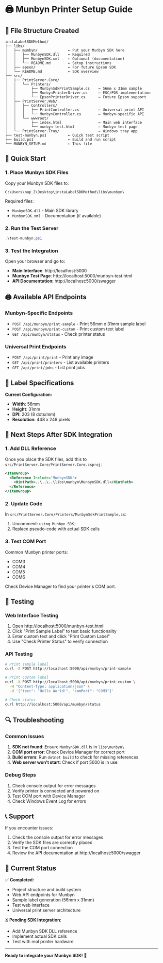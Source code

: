 # 🖨️ Munbyn Printer Setup Guide

## 📁 File Structure Created

```
instaLabelSDKMethod/
├── libs/
│   ├── munbyn/              ← Put your Munbyn SDK here
│   │   ├── MunbynSDK.dll    ← Required
│   │   ├── MunbynSDK.xml    ← Optional (documentation)
│   │   └── README.md        ← Setup instructions
│   ├── epson/               ← For future Epson SDK
│   └── README.md            ← SDK overview
├── src/
│   ├── PrintServer.Core/
│   │   └── Printers/
│   │       ├── MunbynSdkPrintSample.cs    ← 56mm x 31mm sample
│   │       ├── MunbynPrinterDriver.cs     ← ESC/POS implementation
│   │       └── EpsonPrinterDriver.cs      ← Future Epson support
│   ├── PrintServer.Web/
│   │   ├── Controllers/
│   │   │   ├── PrintController.cs         ← Universal print API
│   │   │   └── MunbynController.cs        ← Munbyn-specific API
│   │   └── wwwroot/
│   │       ├── index.html                 ← Main web interface
│   │       └── munbyn-test.html           ← Munbyn test page
│   └── PrintServer.Tray/                  ← Windows tray app
├── test-munbyn.ps1          ← Quick test script
├── build.ps1                ← Build and run script
└── MUNBYN_SETUP.md          ← This file
```

## 🚀 Quick Start

### 1. Place Munbyn SDK Files
Copy your Munbyn SDK files to:
```
C:\Users\nup_2\Desktop\instaLabelSDKMethod\libs\munbyn\
```

Required files:
- `MunbynSDK.dll` - Main SDK library
- `MunbynSDK.xml` - Documentation (if available)

### 2. Run the Test Server
```powershell
.\test-munbyn.ps1
```

### 3. Test the Integration
Open your browser and go to:
- **Main Interface**: http://localhost:5000
- **Munbyn Test Page**: http://localhost:5000/munbyn-test.html
- **API Documentation**: http://localhost:5000/swagger

## 🖨️ Available API Endpoints

### Munbyn-Specific Endpoints
- `POST /api/munbyn/print-sample` - Print 56mm x 31mm sample label
- `POST /api/munbyn/print-custom` - Print custom text label
- `GET /api/munbyn/status` - Check printer status

### Universal Print Endpoints
- `POST /api/print/print` - Print any image
- `GET /api/print/printers` - List available printers
- `GET /api/print/jobs` - List print jobs

## 📏 Label Specifications

**Current Configuration:**
- **Width**: 56mm
- **Height**: 31mm
- **DPI**: 203 (8 dots/mm)
- **Resolution**: 448 x 248 pixels

## 🔧 Next Steps After SDK Integration

### 1. Add DLL Reference
Once you place the SDK files, add this to `src/PrintServer.Core/PrintServer.Core.csproj`:

```xml
<ItemGroup>
  <Reference Include="MunbynSDK">
    <HintPath>..\..\..\libs\munbyn\MunbynSDK.dll</HintPath>
  </Reference>
</ItemGroup>
```

### 2. Update Code
In `src/PrintServer.Core/Printers/MunbynSdkPrintSample.cs`:
1. Uncomment: `using Munbyn.SDK;`
2. Replace pseudo-code with actual SDK calls

### 3. Test COM Port
Common Munbyn printer ports:
- COM3
- COM4
- COM5
- COM6

Check Device Manager to find your printer's COM port.

## 🧪 Testing

### Web Interface Testing
1. Open http://localhost:5000/munbyn-test.html
2. Click "Print Sample Label" to test basic functionality
3. Enter custom text and click "Print Custom Label"
4. Use "Check Printer Status" to verify connection

### API Testing
```bash
# Print sample label
curl -X POST http://localhost:5000/api/munbyn/print-sample

# Print custom label
curl -X POST http://localhost:5000/api/munbyn/print-custom \
  -H "Content-Type: application/json" \
  -d '{"text": "Hello World!", "comPort": "COM3"}'

# Check status
curl http://localhost:5000/api/munbyn/status
```

## 🔍 Troubleshooting

### Common Issues
1. **SDK not found**: Ensure `MunbynSDK.dll` is in `libs\munbyn\`
2. **COM port error**: Check Device Manager for correct port
3. **Build errors**: Run `dotnet build` to check for missing references
4. **Web server won't start**: Check if port 5000 is in use

### Debug Steps
1. Check console output for error messages
2. Verify printer is connected and powered on
3. Test COM port with Device Manager
4. Check Windows Event Log for errors

## 📞 Support

If you encounter issues:
1. Check the console output for error messages
2. Verify the SDK files are correctly placed
3. Test the COM port connection
4. Review the API documentation at http://localhost:5000/swagger

## 🎯 Current Status

✅ **Completed:**
- Project structure and build system
- Web API endpoints for Munbyn
- Sample label generation (56mm x 31mm)
- Test web interface
- Universal print server architecture

⏳ **Pending SDK Integration:**
- Add Munbyn SDK DLL reference
- Implement actual SDK calls
- Test with real printer hardware

---

**Ready to integrate your Munbyn SDK!** 🚀 